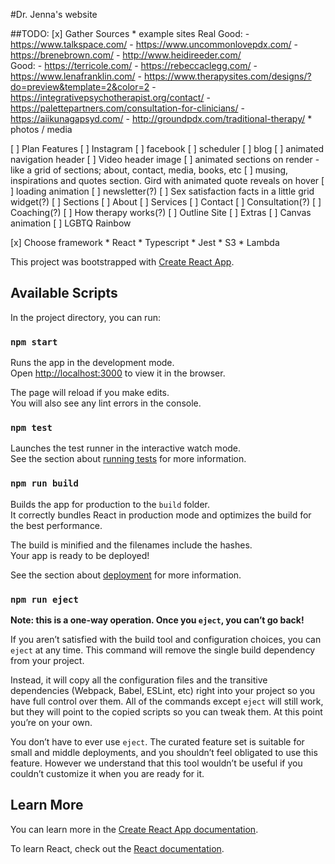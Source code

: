 #Dr. Jenna's website

##TODO:
[x] Gather Sources
	* example sites
	Real Good:
	- https://www.talkspace.com/
	- https://www.uncommonlovepdx.com/
	- https://brenebrown.com/
	- http://www.heidireeder.com/	
	Good:
	- https://terricole.com/
	- https://rebeccaclegg.com/
	- https://www.lenafranklin.com/
	- https://www.therapysites.com/designs/?do=preview&template=2&color=2
	- https://integrativepsychotherapist.org/contact/
	- https://palettepartners.com/consultation-for-clinicians/
	- https://aiikunagapsyd.com/
	- http://groundpdx.com/traditional-therapy/
	* photos / media

[ ] Plan Features
	[ ] Instagram
	[ ] facebook
	[ ] scheduler
	[ ] blog
	[ ] animated navigation header
	[ ] Video header image
	[ ] animated sections on render
		- like a grid of sections; about, contact, media, books, etc
	[ ] musing, inspirations and quotes section. Gird with animated quote reveals on hover
	[ ] loading animation
	[ ] newsletter(?)
	[ ] Sex satisfaction facts in a little grid widget(?)
[ ] Sections
	[ ] About
	[ ] Services
	[ ] Contact
	[ ] Consultation(?)
	[ ] Coaching(?)
	[ ] How therapy works(?)
[ ] Outline Site
[ ] Extras
	[ ] Canvas animation
	[ ] LGBTQ Rainbow

[x] Choose framework
	* React
	* Typescript
	* Jest
	* S3
	* Lambda


This project was bootstrapped with [Create React App](https://github.com/facebook/create-react-app).

## Available Scripts

In the project directory, you can run:

### `npm start`

Runs the app in the development mode.<br>
Open [http://localhost:3000](http://localhost:3000) to view it in the browser.

The page will reload if you make edits.<br>
You will also see any lint errors in the console.

### `npm test`

Launches the test runner in the interactive watch mode.<br>
See the section about [running tests](https://facebook.github.io/create-react-app/docs/running-tests) for more information.

### `npm run build`

Builds the app for production to the `build` folder.<br>
It correctly bundles React in production mode and optimizes the build for the best performance.

The build is minified and the filenames include the hashes.<br>
Your app is ready to be deployed!

See the section about [deployment](https://facebook.github.io/create-react-app/docs/deployment) for more information.

### `npm run eject`

**Note: this is a one-way operation. Once you `eject`, you can’t go back!**

If you aren’t satisfied with the build tool and configuration choices, you can `eject` at any time. This command will remove the single build dependency from your project.

Instead, it will copy all the configuration files and the transitive dependencies (Webpack, Babel, ESLint, etc) right into your project so you have full control over them. All of the commands except `eject` will still work, but they will point to the copied scripts so you can tweak them. At this point you’re on your own.

You don’t have to ever use `eject`. The curated feature set is suitable for small and middle deployments, and you shouldn’t feel obligated to use this feature. However we understand that this tool wouldn’t be useful if you couldn’t customize it when you are ready for it.

## Learn More

You can learn more in the [Create React App documentation](https://facebook.github.io/create-react-app/docs/getting-started).

To learn React, check out the [React documentation](https://reactjs.org/).
